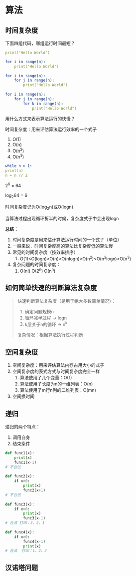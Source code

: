 # 算法

## 时间复杂度

下面四组代码，哪组运行时间最短？

```yaml
print("Hello World")

for i in range(n):
	print("Hello World")
	
for i in range(n):
	for j in range(n):
		print("Hello World")
		
for i in range(n):
	for j in range(n):
		for k in range(n):
			print("Hello World")
```

用什么方式来表示算法运行的快慢？

时间复杂度：用来评估算法运行效率的一个式子

1. O(1)
2. O(n)
3. O(n<sup>2</sup>)
4. O(n<sup>3</sup>)

```yaml
while n > 1:
print(n)
n = n // 2
```

2<sup>6</sup> = 64

log<sub>2</sub>64 = 6

时间复杂度记为O(log<sub>2</sub>n)或O(logn)

当算法过程出现循环折半的时候，复杂度式子中会出现logn



**总结：**

1. 时间复杂度是用来估计算法运行时间的一个式子（单位）
2. 一般来说，时间复杂度高的算法比复杂度低的算法慢
3. 常见的时间复杂度（按效率排序）
   1. O(1)<O(logn)<O(n)<O(nlogn)<O(n<sup>2</sup>)<O(n<sup>2</sup>logn)<O(n<sup>3</sup>)
4. 复杂问题的时间复杂度：
   1. O(n!) O(2<sup>n</sup>) O(n<sup>n</sup>)



## 如何简单快速的判断算法复杂度

> 快速判断算法复杂度（是用于绝大多数简单情况）：
>
> 	1. 确定问题规模n
>  	2. 循环减半过程 -> logn
>  	3. k层关于n的循环 -> n<sup>k</sup>
>
> 复杂情况：根据算法执行过程判断



## 空间复杂度

1. 空间复杂度：用来评估算法内存占用大小的式子
2. 空间复杂度的表式方式与时间复杂度完全一样
   1. 算法使用了几个变量：O(1)
   2. 算法使用了长度为n的一维列表：O(n)
   3. 算法使用了m行n列的二维列表：O(mn)
3. 空间换时间



## 递归

递归的两个特点：

1. 调用自身
2. 结束条件

```python
def func1(x):
    print(x)
    func1(x-1)
# 不合法    
    
def func2(x):
    if x>0:
        print(x)
        func2(x+1)
# 不合法 
        
def func3(x):
    if x>0:
        print(x)
        func3(x-1)
# 合法 打印：3、2、1
       
def func4(x):
    if x>0:
        func4(x-1)
        print(x)
# 合法  打印：1、2、3
```



## 汉诺塔问题

